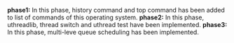 **phase1:**
In this phase, history command and top command has been added to list of commands of this operating system.
**phase2:**
In this phase, uthreadlib, thread switch and uthread test have been implemented.
**phase3:**
In this phase, multi-leve queue scheduling has been implemented.
